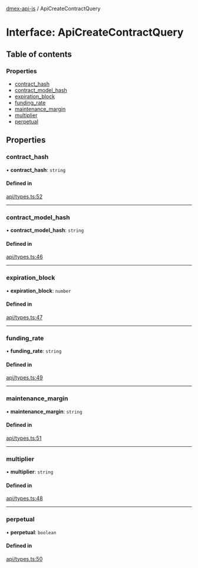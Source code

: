 [dmex-api-js](../README.md) / ApiCreateContractQuery

# Interface: ApiCreateContractQuery

## Table of contents

### Properties

- [contract\_hash](ApiCreateContractQuery.md#contract_hash)
- [contract\_model\_hash](ApiCreateContractQuery.md#contract_model_hash)
- [expiration\_block](ApiCreateContractQuery.md#expiration_block)
- [funding\_rate](ApiCreateContractQuery.md#funding_rate)
- [maintenance\_margin](ApiCreateContractQuery.md#maintenance_margin)
- [multiplier](ApiCreateContractQuery.md#multiplier)
- [perpetual](ApiCreateContractQuery.md#perpetual)

## Properties

### contract\_hash

• **contract\_hash**: `string`

#### Defined in

[api/types.ts:52](https://github.com/dmex-app/node-api-js/blob/70d7108/src/api/types.ts#L52)

___

### contract\_model\_hash

• **contract\_model\_hash**: `string`

#### Defined in

[api/types.ts:46](https://github.com/dmex-app/node-api-js/blob/70d7108/src/api/types.ts#L46)

___

### expiration\_block

• **expiration\_block**: `number`

#### Defined in

[api/types.ts:47](https://github.com/dmex-app/node-api-js/blob/70d7108/src/api/types.ts#L47)

___

### funding\_rate

• **funding\_rate**: `string`

#### Defined in

[api/types.ts:49](https://github.com/dmex-app/node-api-js/blob/70d7108/src/api/types.ts#L49)

___

### maintenance\_margin

• **maintenance\_margin**: `string`

#### Defined in

[api/types.ts:51](https://github.com/dmex-app/node-api-js/blob/70d7108/src/api/types.ts#L51)

___

### multiplier

• **multiplier**: `string`

#### Defined in

[api/types.ts:48](https://github.com/dmex-app/node-api-js/blob/70d7108/src/api/types.ts#L48)

___

### perpetual

• **perpetual**: `boolean`

#### Defined in

[api/types.ts:50](https://github.com/dmex-app/node-api-js/blob/70d7108/src/api/types.ts#L50)
